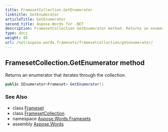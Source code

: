 ```yaml
---
title: FramesetCollection.GetEnumerator
linktitle: GetEnumerator
articleTitle: GetEnumerator
second_title: Aspose.Words for .NET
description: FramesetCollection GetEnumerator method. Returns an enumerator that iterates through the collection in C#.
type: docs
weight: 40
url: /net/aspose.words.framesets/framesetcollection/getenumerator/
---
```

## FramesetCollection.GetEnumerator method

Returns an enumerator that iterates through the collection.

```csharp
public IEnumerator<Frameset> GetEnumerator()
```

### See Also

* class [Frameset](../../frameset/)
* class [FramesetCollection](../)
* namespace [Aspose.Words.Framesets](../../../aspose.words.framesets/)
* assembly [Aspose.Words](../../../)
